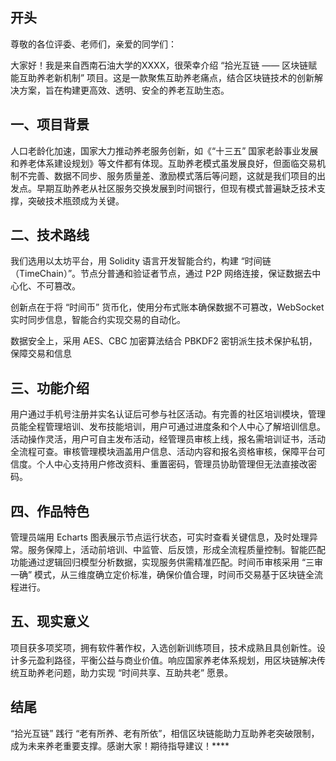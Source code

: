 ## 开头

尊敬的各位评委、老师们，亲爱的同学们：​

大家好！我是来自西南石油大学的XXXX，很荣幸介绍 “拾光互链 —— 区块链赋能互助养老新机制” 项目。这是一款聚焦互助养老痛点，结合区块链技术的创新解决方案，旨在构建更高效、透明、安全的养老互助生态。

## 一、项目背景​

人口老龄化加速，国家大力推动养老服务创新，如《“十三五” 国家老龄事业发展和养老体系建设规划》等文件都有体现。互助养老模式虽发展良好，但面临交易机制不完善、数据不同步、服务质量差、激励模式落后等问题，这就是我们项目的出发点。早期互助养老从社区服务交换发展到时间银行，但现有模式普遍缺乏技术支撑，突破技术瓶颈成为关键。​

## 二、技术路线​

我们选用以太坊平台，用 Solidity 语言开发智能合约，构建 “时间链（TimeChain）”。节点分普通和验证者节点，通过 P2P 网络连接，保证数据去中心化、不可篡改。

创新点在于将 “时间币” 货币化，使用分布式账本确保数据不可篡改，WebSocket 实时同步信息，智能合约实现交易的自动化。

数据安全上，采用 AES、CBC 加密算法结合 PBKDF2 密钥派生技术保护私钥，保障交易和信息

## 三、功能介绍​

用户通过手机号注册并实名认证后可参与社区活动。有完善的社区培训模块，管理员能全程管理培训、发布技能培训，用户可通过进度条和个人中心了解培训信息。活动操作灵活，用户可自主发布活动，经管理员审核上线，报名需培训证书，活动全流程可查。审核管理模块涵盖用户信息、活动内容和报名资格审核，保障平台可信度。个人中心支持用户修改资料、重置密码，管理员协助管理但无法直接改密码。​

## 四、作品特色​

管理员端用 Echarts 图表展示节点运行状态，可实时查看关键信息，及时处理异常。服务保障上，活动前培训、中监管、后反馈，形成全流程质量控制。智能匹配功能通过逻辑回归模型分析数据，实现服务供需精准匹配。时间币审核采用 “三审一确” 模式，从三维度确立定价标准，确保价值合理，时间币交易基于区块链全流程进行。​

## 五、现实意义​

项目获多项奖项，拥有软件著作权，入选创新训练项目，技术成熟且具创新性。设计多元盈利路径，平衡公益与商业价值。响应国家养老体系规划，用区块链解决传统互助养老问题，助力实现 “时间共享、互助共老” 愿景。​

## 结尾

“拾光互链” 践行 “老有所养、老有所依”，相信区块链能助力互助养老突破限制，成为未来养老重要支撑。感谢大家！期待指导建议！****